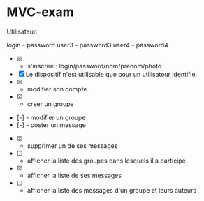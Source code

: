 # MVC-exam

Utilisateur:

login - password
user3 - password3
user4 - password4


- [x] - s'inscrire : login/password/nom/prenom/photo 
- [x] Le dispositif n'est utilisable que pour un utilisateur identifié.   
- [x] - modifier son compte  
- [x] - creer un groupe
- [-] - modifier un groupe
- [-] - poster un message
- [x] - supprimer un de ses messages
- [ ] - afficher la liste des groupes dans lesquels il a participé
- [x] - afficher la liste de ses messages
- [ ] - afficher la liste des messages d'un groupe et leurs auteurs  
